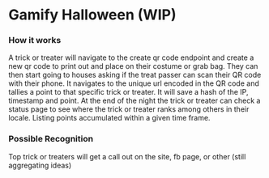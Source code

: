 # Gamify Halloween (WIP)

### How it works
A trick or treater will navigate to the create qr code endpoint and create a new qr code to print out and place on their costume or grab bag. They can then start going to houses asking if the treat passer can scan their QR code with their phone. It navigates to the unique url encoded in the QR code and tallies a point to that specific trick or treater. It will save a hash of the IP, timestamp and point. At the end of the night the trick or treater can check a status page to see where the trick or treater ranks among others in their locale. Listing points accumulated within a given time frame.

### Possible Recognition
Top trick or treaters will get a call out on the site, fb page, or other (still aggregating ideas)


